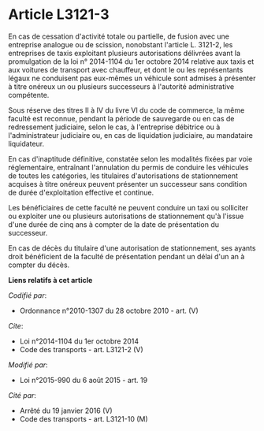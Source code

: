# Article L3121-3

En cas de cessation d'activité totale ou partielle, de fusion avec une entreprise analogue ou de scission, nonobstant
l'article L. 3121-2, les entreprises de taxis exploitant plusieurs autorisations délivrées avant la promulgation de la loi n°
2014-1104 du 1er octobre 2014 relative aux taxis et aux voitures de transport avec chauffeur, et dont le ou les représentants
légaux ne conduisent pas eux-mêmes un véhicule sont admises à présenter à titre onéreux un ou plusieurs successeurs à
l'autorité administrative compétente. 

Sous réserve des titres II à IV du livre VI du code de commerce, la même faculté est reconnue, pendant la période de
sauvegarde ou en cas de redressement judiciaire, selon le cas, à l'entreprise débitrice ou à l'administrateur judiciaire ou,
en cas de liquidation judiciaire, au mandataire liquidateur. 

En cas d'inaptitude définitive, constatée selon les modalités fixées par voie réglementaire, entraînant l'annulation du
permis de conduire les véhicules de toutes les catégories, les titulaires d'autorisations de stationnement acquises à titre
onéreux peuvent présenter un successeur sans condition de durée d'exploitation effective et continue. 

Les bénéficiaires de cette faculté ne peuvent conduire un taxi ou solliciter ou exploiter une ou plusieurs autorisations de
stationnement qu'à l'issue d'une durée de cinq ans à compter de la date de présentation du successeur. 

En cas de décès du titulaire d'une autorisation de stationnement, ses ayants droit bénéficient de la faculté de présentation
pendant un délai d'un an à compter du décès.

**Liens relatifs à cet article**

_Codifié par_:

  - Ordonnance n°2010-1307 du 28 octobre 2010 - art. (V)

_Cite_:

  - Loi n°2014-1104 du 1er octobre 2014
  - Code des transports - art. L3121-2 (V)

_Modifié par_:

  - Loi n°2015-990 du 6 août 2015 - art. 19

_Cité par_:

  - Arrêté du 19 janvier 2016 (V)
  - Code des transports - art. L3121-10 (M)
